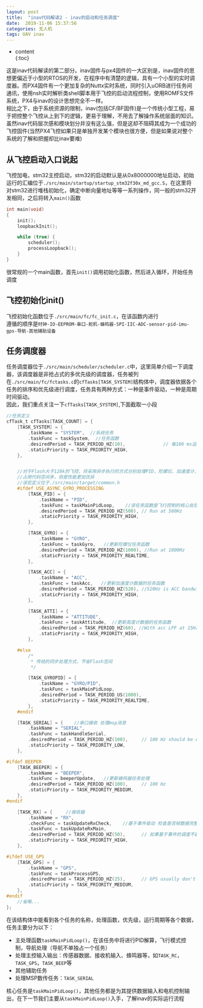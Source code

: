 ```yaml
---  
layout: post  
title:  "inav代码解读2 - inav的启动和任务调度"  
date:  2019-11-06 15:37:56  
categories: 无人机  
tags: UAV inav  
---  
```


* content  
{:toc} 

这是inav代码解读的第二部分。inav固件与px4固件的一大区别是，inav固件的思想更偏近于小型的RTOS的开发，在程序中有清楚的逻辑，具有一个小型的实时调度器。而PX4固件有一个更加复杂的Nuttx实时系统，同时引入uORB进行任务间通讯，使用nsh实时解析类shell脚本用于飞控的启动流程控制，使用ROMFS文件系统，PX4与inav的设计思想完全不一样。  
相比之下，由于系统资源的限制，inav(包括CF/BF固件)是一个传统小型工程，易于把控整个飞控从上到下的逻辑，更易于理解，不用去了解操作系统层面的知识。虽然inav代码层次感和模块划分并没有这么强，但是这却不阻碍其成为一个成功的飞控固件(当然PX4飞控如果只是单独开发某个模块也很方便，但是如果说对整个系统的了解和把握却比inav要难)

## 从飞控启动入口说起
飞控加电，stm32主控启动，stm32的启动默认是从0x8000000地址启动，初始运行的汇编位于```./src/main/startup/startup_stm32f30x_md_gcc.S```，在这里将对stm32进行堆栈初始化，确定中断向量地址等等一系列操作，同一般的stm32开发相同，之后将转入```main()```函数  

```c
int main(void)
{
    init();
    loopbackInit();

    while (true) {
        scheduler();
        processLoopback();
    }
}
```

很常规的一个main函数，首先```init()```调用初始化函数，然后进入循环，开始任务调度  

## 飞控初始化init()
飞控初始化函数位于```./src/main/fc/fc_init.c```，在该函数内进行  
遵循的顺序是```时钟-IO-EEPROM-串口-舵机-蜂鸣器-SPI-IIC-ADC-sensor-pid-imu-gps-导航-其他辅助设备```

## 任务调度器
任务调度器位于```./src/main/scheduler/scheduler.c```中，这里简单介绍一下调度器，该调度器是非抢占式的多优先级的调度器，任务被列在```./src/main/fc/fctasks.c```的```cfTasks[TASK_SYSTEM]```结构体中，调度器依据各个任务的排序和优先级进行调度，任务具有两种方式：一种是事件驱动，一种是周期时间驱动。  
因此，我们重点关注一下```cfTasks[TASK_SYSTEM]```,下面截取一小段  

```c
//任务定义
cfTask_t cfTasks[TASK_COUNT] = {
    [TASK_SYSTEM] = { 
        .taskName = "SYSTEM",  //系统任务
        .taskFunc = taskSystem,  //任务函数
        .desiredPeriod = TASK_PERIOD_HZ(10),              // 每100 ms运行一次, 10Hz
        .staticPriority = TASK_PRIORITY_HIGH,
    },


    //对于Flash大于128k的飞控，将采用异步执行的方式分别处理PID，陀螺仪，加速度计，高度计的数据
    //占用代码空间多，但是性能更加优异
    //该宏定义位于./src/main/target/common.h
    #ifdef USE_ASYNC_GYRO_PROCESSING
        [TASK_PID] = {
            .taskName = "PID",
            .taskFunc = taskMainPidLoop,    //该任务函数是飞行控制的核心处理函数！！！
            .desiredPeriod = TASK_PERIOD_HZ(500), // Run at 500Hz
            .staticPriority = TASK_PRIORITY_HIGH,
        },

        [TASK_GYRO] = {
            .taskName = "GYRO",
            .taskFunc = taskGyro,   //更新陀螺仪任务函数
            .desiredPeriod = TASK_PERIOD_HZ(1000), //Run at 1000Hz
            .staticPriority = TASK_PRIORITY_REALTIME,
        },

        [TASK_ACC] = {
            .taskName = "ACC",
            .taskFunc = taskAcc,   //更新加速度计数据的任务函数
            .desiredPeriod = TASK_PERIOD_HZ(520), //520Hz is ACC bandwidth (260Hz) * 2
            .staticPriority = TASK_PRIORITY_HIGH,
        },

        [TASK_ATTI] = {
            .taskName = "ATTITUDE",
            .taskFunc = taskAttitude,  //更新高度计数据的任务函数
            .desiredPeriod = TASK_PERIOD_HZ(60), //With acc LPF at 15Hz 60Hz attitude refresh should be enough
            .staticPriority = TASK_PRIORITY_HIGH,
        },

    #else
        /*
         * 传统的同步处理方式，节省Flash空间
         */

        [TASK_GYROPID] = {
            .taskName = "GYRO/PID",
            .taskFunc = taskMainPidLoop,
            .desiredPeriod = TASK_PERIOD_US(1000),
            .staticPriority = TASK_PRIORITY_REALTIME,
        },
    #endif

    [TASK_SERIAL] = {    //串口接收 处理msp消息
        .taskName = "SERIAL",
        .taskFunc = taskHandleSerial,
        .desiredPeriod = TASK_PERIOD_HZ(100),     // 100 Hz should be enough to flush up to 115 bytes @ 115200 baud
        .staticPriority = TASK_PRIORITY_LOW,
    },

#ifdef BEEPER
    [TASK_BEEPER] = {
        .taskName = "BEEPER",
        .taskFunc = beeperUpdate,   //更新蜂鸣器任务处理
        .desiredPeriod = TASK_PERIOD_HZ(100),     // 100 Hz
        .staticPriority = TASK_PRIORITY_MEDIUM,
    },
#endif

    [TASK_RX] = {     //接收器
        .taskName = "RX",
        .checkFunc = taskUpdateRxCheck,    //基于事件驱动 检查是否帧数据完整
        .taskFunc = taskUpdateRxMain,
        .desiredPeriod = TASK_PERIOD_HZ(50),      // 如果基于事件的调度不起作用，则回退到定期调度
        .staticPriority = TASK_PRIORITY_HIGH,
    },

#ifdef USE_GPS
    [TASK_GPS] = {
        .taskName = "GPS",
        .taskFunc = taskProcessGPS,
        .desiredPeriod = TASK_PERIOD_HZ(25),      // GPS usually don't go raster than 10Hz
        .staticPriority = TASK_PRIORITY_MEDIUM,
    },
#endif
    //省略...
};
```

在该结构体中能看到各个任务的名称，处理函数，优先级，运行周期等各个数据，任务主要分为以下：  
- 主处理函数```taskMainPidLoop()```，在该任务中将进行PID解算，飞行模式控制，导航处理（导航不单独占一个任务）
- 处理主控输入输出：传感器数据、接收机输入、蜂鸣器等，如```TASK_RC```，```TASK_GPS```，```TASK_BEEP```等
- 其他辅助任务
- 处理MSP数传任务：```TASK_SERIAL```

核心任务是```taskMainPidLoop()```，其他任务都是为其提供数据输入和电机控制输出，在下一节我们主要从```taskMainPidLoop()```入手，了解inav的实际运行流程
